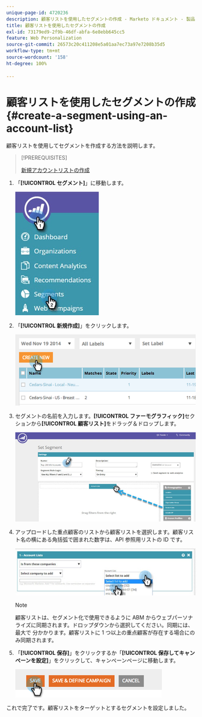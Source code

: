 ```yaml
---
unique-page-id: 4720236
description: 顧客リストを使用したセグメントの作成 - Marketo ドキュメント - 製品ドキュメント
title: 顧客リストを使用したセグメントの作成
exl-id: 73179ed9-2f9b-46df-abfa-6e8ebb645cc5
feature: Web Personalization
source-git-commit: 26573c20c411208e5a01aa7ec73a97e7208b35d5
workflow-type: tm+mt
source-wordcount: '158'
ht-degree: 100%

---
```


# 顧客リストを使用したセグメントの作成 {#create-a-segment-using-an-account-list}

顧客リストを使用してセグメントを作成する方法を説明します。

>[!PREREQUISITES]
>
>[新規アカウントリストの作成](/help/marketo/product-docs/target-account-management/target/account-lists.md)

1. 「**[!UICONTROL セグメント]**」に移動します。

   ![](assets/new-dropdown-segments-hand-no-account-list.jpg)

1. 「**[!UICONTROL 新規作成]**」をクリックします。

   ![](assets/image2014-11-19-19-3a33-3a47.png)

1. セグメントの名前を入力します。**[!UICONTROL ファーモグラフィック]**&#x200B;セクションから&#x200B;**[!UICONTROL 顧客リスト]**&#x200B;をドラッグ＆ドロップします。

   ![](assets/set-segment-hands.jpg)

1. アップロードした重点顧客のリストから顧客リストを選択します。顧客リスト名の横にある角括弧で囲まれた数字は、API 参照用リストの ID です。

   ![](assets/select-list-for-segment-hands.jpg)

   >[!NOTE]
   >
   >顧客リストは、セグメント化で使用できるように ABM からウェブパーソナライズに同期されます。ドロップダウンから選択してください。同期には、最大で 分かかります。顧客リストに 1 つ以上の重点顧客が存在する場合にのみ同期されます。

1. 「**[!UICONTROL 保存]**」をクリックするか「**[!UICONTROL 保存してキャンペーンを設定]**」をクリックして、キャンペーンページに移動します。

   ![](assets/image2014-11-19-19-3a48-3a20.png)

これで完了です。顧客リストをターゲットとするセグメントを設定しました。
